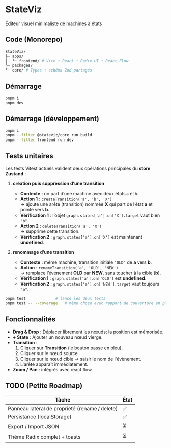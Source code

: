 # StateViz

Éditeur visuel minimaliste de machines à états

## Code (Monorepo)

```bash
StateViz/
├─ apps/
│  └─ frontend/ # Vite + React + Radix UI + React Flow
└─ packages/
└─ core/ # Types + schéma Zod partagés
```

## Démarrage

```bash
pnpm i
pnpm dev
```

## Démarrage (développement)

```bash
pnpm i
pnpm --filter @stateviz/core run build
pnpm --filter frontend run dev
```

## Tests unitaires

Les tests Vitest actuels valident deux opérations principales du **store Zustand** :

1. **création puis suppression d’une transition**

   - **Contexte** : on part d’une machine avec deux états `a` et `b`.
   - **Action 1** : `createTransition('a', 'b', 'X')`  
     → ajoute une arête (transition) nommée **X** qui part de l’état **a** et pointe vers **b**.
   - **Vérification 1** : l’objet `graph.states['a'].on['X'].target` vaut bien `"b"`.
   - **Action 2** : `deleteTransition('a', 'X')`  
     → supprime cette transition.
   - **Vérification 2** : `graph.states['a'].on['X']` est maintenant **undefined**.

2. **renommage d’une transition**
   - **Contexte** : même machine, transition initiale `'OLD'` de **a** vers **b**.
   - **Action** : `renameTransition('a', 'OLD', 'NEW')`  
     → remplace l’événement **OLD** par **NEW**, sans toucher à la cible (**b**).
   - **Vérification 1** : `graph.states['a'].on['OLD']` est **undefined**.
   - **Vérification 2** : `graph.states['a'].on['NEW'].target` vaut toujours `"b"`.

```bash
pnpm test             # lance les deux tests
pnpm test -- --coverage   # même chose avec rapport de couverture en plus
```

## Fonctionnalités

- **Drag & Drop** : Déplacer librement les nœuds; la position est mémorisée.
- **+ State** : Ajouter un nouveau nœud vierge.
- **Transition** :
  1. Cliquer sur **Transition** (le bouton passe en bleu).
  2. Cliquer sur le nœud source.
  3. Cliquer sur le nœud cible → saisir le nom de l'évènement.
  4. L'arête apparaît immédiatement.
- **Zoom / Pan** : intégrés avec react flow.

## TODO (Petite Roadmap)

| Tâche                                          | État |
| ---------------------------------------------- | ---- |
| Panneau latéral de propriété (rename / delete) | ✅   |
| Persistance (localStorage)                     | ✅   |
| Export / Import JSON                           | ⏳   |
| Thème Radix complet + toasts                   | ⏳   |
